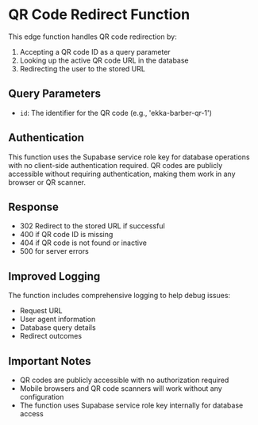 
# QR Code Redirect Function

This edge function handles QR code redirection by:
1. Accepting a QR code ID as a query parameter
2. Looking up the active QR code URL in the database
3. Redirecting the user to the stored URL

## Query Parameters
- `id`: The identifier for the QR code (e.g., 'ekka-barber-qr-1')

## Authentication
This function uses the Supabase service role key for database operations with no client-side authentication required.
QR codes are publicly accessible without requiring authentication, making them work in any browser or QR scanner.

## Response
- 302 Redirect to the stored URL if successful
- 400 if QR code ID is missing
- 404 if QR code is not found or inactive
- 500 for server errors

## Improved Logging
The function includes comprehensive logging to help debug issues:
- Request URL
- User agent information
- Database query details
- Redirect outcomes

## Important Notes
- QR codes are publicly accessible with no authorization required
- Mobile browsers and QR code scanners will work without any configuration
- The function uses Supabase service role key internally for database access
